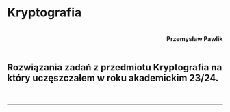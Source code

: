 # **Kryptografia**
<br>
<div style="text-align: right"><b>Przemysław Pawlik</b></div>
<br>

## Rozwiązania zadań z przedmiotu Kryptografia na który uczęszczałem w roku akademickim 23/24.
<br>

----------
<br>
